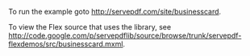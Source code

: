 To run the example goto http://servepdf.com/site/businesscard.

To view the Flex source that uses the library,
see http://code.google.com/p/servepdflib/source/browse/trunk/servepdf-flexdemos/src/businesscard.mxml.